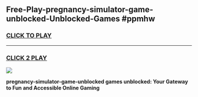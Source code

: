 
## Free-Play-pregnancy-simulator-game-unblocked-Unblocked-Games #ppmhw
<h3>
<a href="https://news.freeplayer.one?title=pregnancy-simulator-game-unblocked&ref=8M">CLICK TO PLAY</a></h3>
<hr>

<h3>
<a href="https://news.freeplayer.one?title=pregnancy-simulator-game-unblocked&ref=8M">CLICK 2 PLAY</a>
  
</h3>

<a href="https://news.freeplayer.one?title=pregnancy-simulator-game-unblocked&ref=8M"><img src="https://clearcache.store/games.png"></a>


**pregnancy-simulator-game-unblocked games unblocked: Your Gateway to Fun and Accessible Online Gaming**
